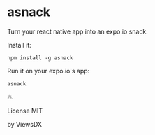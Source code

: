 # asnack

Turn your react native app into an expo.io snack.

Install it:
```
npm install -g asnack
```

Run it on your expo.io's app:

```
asnack
```

🔥.

License MIT

by ViewsDX
